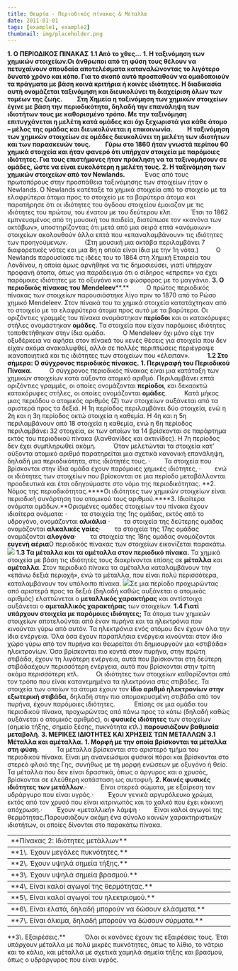 ```yaml
---
title: Θεωρία - Περιοδικός πίνακας & Μέταλλα
date: 2011-01-01
tags: [example1, example2]
thumbnail: img/placeholder.png
---
```

**1\. Ο ΠΕΡΙΟΔΙΚΟΣ ΠΙΝΑΚΑΣ** 
**1.1 Από το χθες…** 
**1\. Η ταξινόμηση των χημικών στοιχείων.**Οι άνθρωποι από τη φύση τους θέλουν να πετυχαίνουν σπουδαία αποτελέσματα καταναλώνοντας το λιγότερο δυνατό χρόνο και κόπο. Για το σκοπό αυτό προσπαθούν να ομαδοποιούν τα πράγματα με βάση κοινά κριτήρια ή κοινές ιδιότητες. Η διαδικασία αυτή ονομάζεται **ταξινόμηση** και διευκολύνει τη διαχείριση όλων των τομέων της ζωής.          Στη Χημεία η ταξινόμηση των χημικών στοιχείων έγινε με βάση την **περιοδικότητα**, δηλαδή την επανάληψη των ιδιοτήτων τους με καθορισμένο τρόπο. Με την ταξινόμηση επιτυγχάνεται η μελέτη κατά ομάδες και όχι ξεχωριστά για κάθε άτομο – μέλος της ομάδας και διευκολύνεται η **επικοινωνία**.          Η ταξινόμηση των χημικών στοιχείων σε ομάδες διευκολύνει τη μελέτη των ιδιοτήτων και των παρασκευών τους.          Γύρω στο 1860 ήταν γνωστά περίπου 60 χημικά στοιχεία και ήταν φανερό ότι υπήρχαν στοιχεία με παρόμοιες ιδιότητες. Για τους επιστήμονες ήταν πρόκληση να τα ταξινομήσουν σε ομάδες, ώστε να είναι ευκολότερη η μελέτη τους. 
**2\. Η ταξινόμηση των χημικών στοιχείων από τον** **Newlands****.**           Ένας από τους πρωτοπόρους στην προσπάθεια ταξινόμησης των στοιχείων ήταν ο Newlands. Ο Newlands κατέταξε τα χημικά στοιχεία από το στοιχείο με τα ελαφρύτερα άτομα προς το στοιχείο με τα βαρύτερα άτομα και παρατήρησε ότι οι ιδιότητες του όγδοου στοιχείου έμοιαζαν με τις ιδιότητες του πρώτου, του ένατου με του δεύτερου κλπ.           Έτσι το 1862 εμπνευσμένος από τη μουσική του παιδεία, διατύπωσε τον «κανόνα των οκτάβων», υποστηρίζοντας ότι μετά από μια σειρά επτά «ανόμοιων» στοιχείων ακολουθούν άλλα επτά που «επαναλαμβάνουν» τις ιδιότητες των προηγούμενων.          (Στη μουσική μια οκτάβα περιλαμβάνει 7 διαφορετικές νότες και μια 8η η οποία είναι ίδια με την 1η νότα.)          Ο Newlands παρουσίασε τις ιδέες του το 1864 στη Χημική Εταιρεία του Λονδίνου, η οποία όμως αρνήθηκε να τις δημοσιεύσει, γιατί υπήρχαν προφανή άτοπα, όπως για παράδειγμα ότι ο σίδηρος «έπρεπε» να έχει παρόμοιες ιδιότητες με το οξυγόνο και ο φώσφορος με το μαγγάνιο. 
**3\. Ο περιοδικός πίνακας του** **Mendeleev****.**          Ο πρώτος περιοδικός πίνακας των στοιχείων παρουσιάστηκε λίγο πριν το 1870 από το Ρώσο χημικό Mendeleev. Στον πίνακά του τα χημικά στοιχεία κατατάχτηκαν από το στοιχείο με τα ελαφρύτερα άτομα προς αυτό με τα βαρύτερα. Οι οριζόντιες γραμμές του πίνακα ονομάστηκαν **περίοδοι** και οι κατακόρυφες στήλες ονομάστηκαν **ομάδες**. Τα στοιχεία που είχαν παρόμοιες ιδιότητες τοποθετήθηκαν στην ίδια ομάδα.          Ο Mendeleev όχι μόνο είχε την οξυδέρκεια να αφήσει στον πίνακά του κενές θέσεις για στοιχεία που δεν είχαν ακόμα ανακαλυφθεί, αλλά σε πολλές περιπτώσεις περιέγραψε ικανοποιητικά και τις ιδιότητες των στοιχείων που «έλειπαν».          
**1.2 Στο σήμερα: Ο σύγχρονος περιοδικός πίνακας.** 
**1\. Περιγραφή του Περιοδικού Πίνακα.**          Ο σύγχρονος περιοδικός πίνακας είναι μια κατάταξη των χημικών στοιχείων κατά αύξοντα ατομικό αριθμό. Περιλαμβάνει επτά οριζόντιες γραμμές, οι οποίες ονομάζονται **περίοδοι**, και δεκαοκτώ κατακόρυφες στήλες, οι οποίες ονομάζονται **ομάδες**.          Κατά μήκος μιας περιόδου ο ατομικός αριθμός (Ζ) των στοιχείων αυξάνεται από τα αριστερά προς τα δεξιά. Η 1η περίοδος περιλαμβάνει δύο στοιχεία, ενώ η 2η και η 3η περίοδος οκτώ στοιχεία η καθεμία. Η 4η και η 5η περιλαμβάνουν από 18 στοιχεία η καθεμία, ενώ η 6η περίοδος περιλαμβάνει 32 στοιχεία, εκ των οποίων τα 14 βρίσκονται σε παράρτημα εκτός του περιοδικού πίνακα (λανθανίδες και ακτινίδες). Η 7η περίοδος δεν έχει συμπληρωθεί ακόμη.          Όταν μελετώνται τα στοιχεία κατ’ αύξοντα ατομικό αριθμό παρατηρείται μια σχετικά κανονική επανάληψη, δηλαδή μια περιοδικότητα, στις ιδιότητές τους. ·        Τα στοιχεία που βρίσκονται στην ίδια ομάδα έχουν παρόμοιες χημικές ιδιότητες, ·        ενώ οι ιδιότητες των στοιχείων που βρίσκονται σε μια περίοδο μεταβάλλονται προοδευτικά και έτσι οδηγούμαστε στο νόμο της περιοδικότητας. 
**2\. Νόμος της περιοδικότητας.****Οι ιδιότητες των χημικών στοιχείων είναι περιοδική συνάρτηση του ατομικού τους αριθμού.****3\. Ιδιαίτερα ονόματα ομάδων.**Ορισμένες ομάδες στοιχείων του πίνακα έχουν ιδιαίτερα ονόματα: ·        τα στοιχεία της 1ης ομάδας, εκτός από το υδρογόνο, ονομάζονται **αλκάλια** ·        τα στοιχεία της δεύτερης ομάδας ονομάζονται **αλκαλικές γαίες**·        τα στοιχεία της 17ης ομάδας ονομάζονται **αλογόνα**·        τα στοιχεία της 18ης ομάδας ονομάζονται **ευγενή αέρια**Ο περιοδικός πίνακας των στοιχείων εικονίζεται παρακάτω. ![](https://encrypted-tbn1.gstatic.com/images?q=tbn:ANd9GcQymCuByQcaUeFA2AC0Xkl3DTwqydp9UF4obiNeL4NM5i_74HQh) 
**1.3 Τα μέταλλα και τα αμέταλλα στον περιοδικό πίνακα.** 
Τα χημικά στοιχεία με βάση τις ιδιότητές τους διακρίνονται επίσης σε **μέταλλα** και **αμέταλλα**. Στον περιοδικό πίνακα τα αμέταλλα καταλαμβάνουν την «επάνω δεξιά περιοχή», ενώ τα μέταλλα, που είναι πολύ περισσότερα, καταλαμβάνουν τον υπόλοιπο πίνακα. 
![](https://encrypted-tbn2.gstatic.com/images?q=tbn:ANd9GcRZuTay4yaNYRvRpwSORSnyYaApeYUiW22f-e8XZfhKovuqPT3Q)Σε μια περίοδο προχωρώντας από αριστερά προς τα δεξιά (δηλαδή καθώς αυξάνεται ο ατομικός αριθμός) ελαττώνεται ο **μεταλλικός χαρακτήρας** και αντίστοιχα αυξάνεται ο **αμεταλλικός χαρακτήρας** των στοιχείων. 
**1.4 Γιατί υπάρχουν στοιχεία με παρόμοιες ιδιότητες;** 
Τα άτομα των χημικών στοιχείων αποτελούνται από έναν πυρήνα και τα ηλεκτρόνια που κινούνται γύρω από αυτόν. Τα ηλεκτρόνια ενός ατόμου δεν έχουν όλα την ίδια ενέργεια. Όλα όσα έχουν παραπλήσια ενέργεια κινούνται στον ίδιο χώρο γύρω από τον πυρήνα και θεωρείται ότι δημιουργούν μια «στιβάδα» ηλεκτρονίων. Όσα βρίσκονται πιο κοντά στον πυρήνα, στην πρώτη στιβάδα, έχουν τη λιγότερη ενέργεια, αυτά που βρίσκονται στη δεύτερη στιβάδαέχουν περισσότερη ενέργεια, αυτά που βρίσκονται στην τρίτη ακόμα περισσότερη κτλ.          Οι ιδιότητες των στοιχείων καθορίζονται από τον τρόπο που είναι κατανεμημένα τα ηλεκτρόνια στις στιβάδες. Τα στοιχεία των οποίων τα άτομα έχουν τον **ίδιο αριθμό ηλεκτρονίων στην εξωτερική στιβάδα,** δηλαδή στην πιο απομακρυσμένη στιβάδα από τον πυρήνα, έχουν παρόμοιες ιδιότητες.           Επίσης σε μια ομάδα του περιοδικού πίνακα, προχωρώντας από πάνω προς τα κάτω (δηλαδή καθώς αυξάνεται ο ατομικός αριθμός), οι **φυσικές ιδιότητες** των στοιχείων (σημείο τήξης, σημείο ξέσης, πυκνότητα κτλ.) **παρουσιάζουν βαθμιαία μεταβολή**. 
**3\. ΜΕΡΙΚΕΣ ΙΔΙΟΤΗΤΕΣ ΚΑΙ ΧΡΗΣΕΙΣ ΤΩΝ ΜΕΤΑΛΛΩΝ** 
**3.1 Μέταλλα και αμέταλλα.** 
**1\. Μορφή με την οποία βρίσκονται τα μέταλλα στη φύση.**          Τα μέταλλα βρίσκονται στο αριστερό τμήμα του περιοδικού πίνακα. Είναι μη ανανεώσιμοι φυσικοί πόροι και βρίσκονται στο στερεό φλοιό της Γης, συνήθως με τη μορφή ενώσεων με οξυγόνο ή θείο. Τα μέταλλα που δεν είναι δραστικά, όπως ο άργυρος και ο χρυσός, βρίσκονται σε ελεύθερη κατάσταση ως αυτοφυή. 
**2\. Κοινές φυσικές ιδιότητες των μετάλλων.**·        Είναι στερεά σώματα, με εξαίρεση τον υδράργυρο που είναι υγρός.·        Έχουν γενικά αργυρόλευκο χρώμα, εκτός από τον χρυσό που είναι κιτρινωπός και το χαλκό που έχει κόκκινη απόχρωση.·        Έχουν «μεταλλική» λάμψη ·        Είναι καλοί αγωγοί της θερμότητας.Παρουσιάζουν ακόμη ένα σύνολο κοινών χαρακτηριστικών ιδιοτήτων, οι οποίες δίνονται στο παρακάτω πίνακα. 
<table border="0" cellpadding="0" cellspacing="0" class="tbl-type c01-col2-f" rules="rows" style="font-size: 15px; width: 66%px;" summary="table for tabular data">
<tbody>
<tr class="c03-col1-f white-t bold">
<td colspan="7">**Πίνακας 2: Ιδιότητες μετάλλων**</td>
</tr>
<tr>
<td class="brdr-right" width="20%">**1\. Έχουν μεγάλες πυκνότητες.**</td>
</tr>
<tr>
<td class="brdr-right">**2\. Έχουν υψηλά σημεία τήξης.**</td>
</tr>
<tr>
<td class="brdr-right">**3\. Έχουν υψηλά σημεία βρασμού.**</td>
</tr>
<tr>
<td class="brdr-right">**4\. Είναι καλοί αγωγοί της θερμότητας.**</td>
</tr>
<tr>
<td class="brdr-right">**5\. Είναι καλοί αγωγοί του ηλεκτρισμού.**</td>
</tr>
<tr>
<td class="brdr-right">**6\. Είναι ελατά, δηλαδή μπορούν να δώσουν ελάσματα.**</td>
</tr>
<tr>
<td class="brdr-right">**7\. Είναι όλκιμα, δηλαδή μπορούν να δώσουν σύρματα.**</td>
</tr>
</tbody>
</table>
**3\. Εξαιρέσεις.**           Όλοι οι κανόνες έχουν τις εξαιρέσεις τους. Έτσι υπάρχουν μέταλλα με πολύ μικρές πυκνότητες, όπως το λίθιο, το νάτριο και το κάλιο, και μέταλλα με σχετικά χαμηλά σημεία τήξης και βρασμού, όπως ο υδράργυρος που είναι υγρός.
